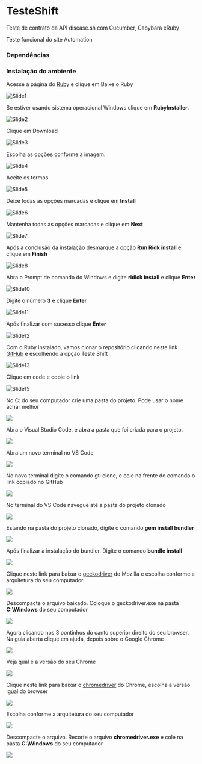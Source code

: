 # TesteShift
Teste de contrato da API disease.sh com Cucumber, Capybara eRuby

Teste funcional do site Automation

### Dependências


### Instalação do ambiente
Acesse a página do [Ruby](https://ruby-lang.org/pt) e clique em Baixe o Ruby 

![Slide1](https://user-images.githubusercontent.com/34240983/117578465-d9dab600-b0c4-11eb-8393-da6c455d55a5.PNG)

Se estiver usando sistema operacional Windows clique em **RubyInstaller.** 

![Slide2](https://user-images.githubusercontent.com/34240983/117578466-db0be300-b0c4-11eb-80d9-b7a976038596.PNG)

Clique em Download

![Slide3](https://user-images.githubusercontent.com/34240983/117578467-dba47980-b0c4-11eb-9278-2be2f665e257.PNG)

Escolha as opções conforme a imagem.

![Slide4](https://user-images.githubusercontent.com/34240983/117578468-dc3d1000-b0c4-11eb-9e11-cd07f5d632e7.PNG) 

Aceite os termos

![Slide5](https://user-images.githubusercontent.com/34240983/117578559-57062b00-b0c5-11eb-8187-7078f0b03725.PNG)

Deixe todas as opções marcadas e clique em **Install**

![Slide6](https://user-images.githubusercontent.com/34240983/117578560-58375800-b0c5-11eb-8487-311751f75f29.PNG)

Mantenha todas as opções marcadas e clique em **Next** 

![Slide7](https://user-images.githubusercontent.com/34240983/117578561-59688500-b0c5-11eb-8559-ea5098b1ae5e.PNG)

Após a conclusão da instalação desmarque a opção **Run Ridk install** e clique em **Finish**

![Slide8](https://user-images.githubusercontent.com/34240983/117578564-5a99b200-b0c5-11eb-9558-7f503df4d690.PNG)

Abra o Prompt de comando do Windows e digite **ridick install** e clique **Enter**

![Slide10](https://user-images.githubusercontent.com/34240983/117578567-5bcadf00-b0c5-11eb-935b-51efa6a57512.PNG)

Digite o número **3** e clique **Enter**

![Slide11](https://user-images.githubusercontent.com/34240983/117578568-5cfc0c00-b0c5-11eb-8600-aaedbe2afd2a.PNG)

Após finalizar com sucesso clique **Enter**

![Slide12](https://user-images.githubusercontent.com/34240983/117578570-5e2d3900-b0c5-11eb-8377-1d3a0073e273.PNG)

Com o Ruby instalado, vamos clonar o repositório clicando neste link [GitHub](https://github.com/Marcelo46) e escolhendo a opção Teste Shift

![Slide13](https://user-images.githubusercontent.com/34240983/117578573-5f5e6600-b0c5-11eb-96a9-30eede9c29c9.PNG)

Clique em code e copie o link 

![Slide15](https://user-images.githubusercontent.com/34240983/117578574-5ff6fc80-b0c5-11eb-8c58-d3e15dd103aa.PNG)

No C: do seu computador crie uma pasta do projeto. Pode usar o nome achar melhor

![](Aspose.Words.fe40d78d-adc0-43e8-b8fc-5151dd2e8915.002.png)

Abra o Visual Studio Code, e abra a pasta que foi criada para o projeto.

![](Aspose.Words.fe40d78d-adc0-43e8-b8fc-5151dd2e8915.002.png)

Abra um novo terminal no VS Code

![](Aspose.Words.fe40d78d-adc0-43e8-b8fc-5151dd2e8915.003.png)

No novo terminal digite o comando gti clone, e cole na frente do comando o link copiado no GitHub

![](Aspose.Words.fe40d78d-adc0-43e8-b8fc-5151dd2e8915.001.png)

No terminal do VS Code navegue até a pasta do projeto clonado

![](Aspose.Words.fe40d78d-adc0-43e8-b8fc-5151dd2e8915.001.png)

Estando na pasta do projeto clonado, digite o comando **gem install bundler**

![](Aspose.Words.fe40d78d-adc0-43e8-b8fc-5151dd2e8915.001.png)

Após finalizar a instalação do bundler. Digite o comando **bundle install**

![](Aspose.Words.fe40d78d-adc0-43e8-b8fc-5151dd2e8915.001.png)

Clique neste link para baixar o [geckodriver](https://github.com/mozilla/geckodriver/releases) do Mozilla e escolha conforme a arquitetura do seu computador

![](Aspose.Words.fe40d78d-adc0-43e8-b8fc-5151dd2e8915.001.png)

Descompacte o arquivo baixado. Coloque o geckodriver.exe na pasta **C:\Windows** do seu computador

![](Aspose.Words.fe40d78d-adc0-43e8-b8fc-5151dd2e8915.001.png)

Agora clicando nos 3 pontinhos do canto superior direito do seu browser. Na guia aberta clique em ajuda, depois sobre o Google Chrome

![](Aspose.Words.fe40d78d-adc0-43e8-b8fc-5151dd2e8915.001.png)

Veja qual é a versão do seu Chrome

![](Aspose.Words.fe40d78d-adc0-43e8-b8fc-5151dd2e8915.001.png)

Clique neste link para baixar o [chromedriver](https://chromedriver.storage.googleapis.com/index.html) do Chrome, escolha a versão igual do browser



![](Aspose.Words.fe40d78d-adc0-43e8-b8fc-5151dd2e8915.001.png)

Escolha conforme a arquitetura do seu computador

![](Aspose.Words.fe40d78d-adc0-43e8-b8fc-5151dd2e8915.001.png)

Descompacte o arquivo. Recorte o arquivo **chromedriver.exe** e cole na pasta **C:\Windows** do seu computador

![](Aspose.Words.fe40d78d-adc0-43e8-b8fc-5151dd2e8915.004.png)
